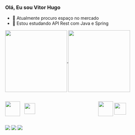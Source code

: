 ### Olá, Eu sou Vitor Hugo

- 🔭 Atualmente procuro espaço no mercado
- 🌱 Estou estudando API Rest com Java e Spring
  
<a href="https://github.com/vitorvieirah/github-readme-stats">
  <img height= "200px" align="center" src="https://github-readme-stats.vercel.app/api?username=vitorvieirah&show_icons=true&theme=tokyonight" />
</a>
<a href="https://github.com/vitorvieirah/convoychat">
  <img height= "200px" align="center" src="https://github-readme-stats.vercel.app/api/top-langs?username=vitorvieirah&layout=compact&langs_count=8&card_width=320&theme=tokyonight" />
</a>

##

<div style="display: inline-block">
    <img  height="48px" width="48px" align="center" src="https://cdn.jsdelivr.net/gh/devicons/devicon/icons/java/java-original-wordmark.svg" style="margin-right: 10px;" /> 
    <img  height="35px" width="35px" align="center" src="https://cdn.jsdelivr.net/gh/devicons/devicon/icons/spring/spring-original.svg"/>
    <img  height="48px" width="48px" align="center" src="https://cdn.jsdelivr.net/gh/devicons/devicon/icons/mysql/mysql-original-wordmark.svg" style="padding-left: 200px;" /> 
    <img  height="38px" width="38px" align="center" src="https://cdn.jsdelivr.net/gh/devicons/devicon/icons/c/c-original.svg"/>
</div>

##

<div> 
  <a href="https://www.instagram.com/vitor__vie1ra/" target="_blank"><img src="https://img.shields.io/badge/-Instagram-%23E4405F?style=for-the-badge&logo=instagram&logoColor=white" target="_blank"></a>
  <a href = "mailto:vitorhvvieira@gmail.com"><img src="https://img.shields.io/badge/-Gmail-%23333?style=for-the-badge&logo=gmail&logoColor=white" target="_blank"></a>
  <a href="https://www.linkedin.com/in/vitor-hugo-vieira-de-lima-a2286a244" target="_blank"> <img src="https://img.shields.io/badge/-LinkedIn-%230077B5?style=for-the-badge&logo=linkedin&logoColor=white" target="_blank"></a>
</div>


